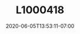 ---
title: L1000418
date: 2020-06-05T13:53:11-07:00
draft: false
location: Bremerton, WA
img_url: https://d17enza3bfujl8.cloudfront.net/L1000418.jpg
original_fn: ""
tags:
- Bremerton, WA
- b&w

---